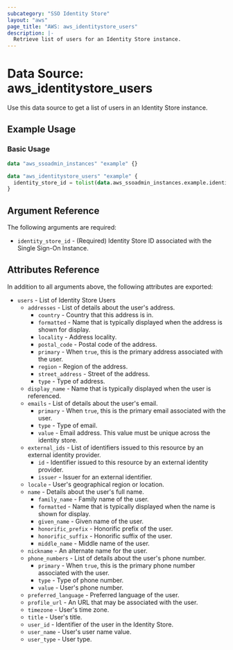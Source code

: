 ```yaml
---
subcategory: "SSO Identity Store"
layout: "aws"
page_title: "AWS: aws_identitystore_users"
description: |-
  Retrieve list of users for an Identity Store instance.
---
```


# Data Source: aws_identitystore_users

Use this data source to get a list of users in an Identity Store instance.

## Example Usage

### Basic Usage

```terraform
data "aws_ssoadmin_instances" "example" {}

data "aws_identitystore_users" "example" {
  identity_store_id = tolist(data.aws_ssoadmin_instances.example.identity_store_ids)[0]
}
```

## Argument Reference

The following arguments are required:

* `identity_store_id` - (Required) Identity Store ID associated with the Single Sign-On Instance.

## Attributes Reference

In addition to all arguments above, the following attributes are exported:

* `users` - List of Identity Store Users
    * `addresses` - List of details about the user's address.
        * `country` - Country that this address is in.
        * `formatted` - Name that is typically displayed when the address is shown for display.
        * `locality` - Address locality.
        * `postal_code` - Postal code of the address.
        * `primary` - When `true`, this is the primary address associated with the user.
        * `region` - Region of the address.
        * `street_address` - Street of the address.
        * `type` - Type of address.
    * `display_name` - Name that is typically displayed when the user is referenced.
    * `emails` - List of details about the user's email.
        * `primary` - When `true`, this is the primary email associated with the user.
        * `type` - Type of email.
        * `value` - Email address. This value must be unique across the identity store.
    * `external_ids` - List of identifiers issued to this resource by an external identity provider.
        * `id` - Identifier issued to this resource by an external identity provider.
        * `issuer` - Issuer for an external identifier.
    * `locale` - User's geographical region or location.
    * `name` - Details about the user's full name.
        * `family_name` - Family name of the user.
        * `formatted` - Name that is typically displayed when the name is shown for display.
        * `given_name` - Given name of the user.
        * `honorific_prefix` - Honorific prefix of the user.
        * `honorific_suffix` - Honorific suffix of the user.
        * `middle_name` - Middle name of the user.
    * `nickname` - An alternate name for the user.
    * `phone_numbers` - List of details about the user's phone number.
        * `primary` - When `true`, this is the primary phone number associated with the user.
        * `type` - Type of phone number.
        * `value` - User's phone number.
    * `preferred_language` - Preferred language of the user.
    * `profile_url` - An URL that may be associated with the user.
    * `timezone` - User's time zone.
    * `title` - User's title.
    * `user_id` - Identifier of the user in the Identity Store.
    * `user_name` - User's user name value.
    * `user_type` - User type.
